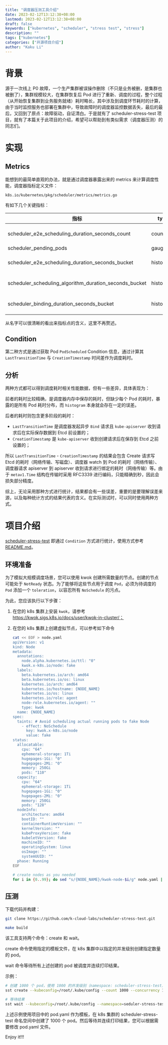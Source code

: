 ```yaml
---
title: "调度器压测工具介绍"
date: 2023-02-12T13:12:38+08:00
lastmod: 2023-02-12T13:12:38+08:00
draft: false
keywords: ["kubernetes", "scheduler", "stress test", "stress"]
description: ""
tags: ["kubernetes"]
categories: ["开源项目介绍"]
author: "Kaku Li"
---
```


# 背景

源于一次线上 P0 故障，一个生产集群被误操作删除（不只是业务被删，是集群也被删了），集群规模较大，在集群恢复后 Pod 进行了重新、调度的过程，整个过程（从开始恢复集群到业务服务就绪）耗时略长，其中涉及到调度环节耗时的计算，由于当时监控服务也部署在集群中，导致故障时的调度器监控数据丢失，最后的最后，又回到了原点：故障驱动，自证清白。于是就有了 scheduler-stress-test 项目，就有了本篇关于此项目的介绍，希望可以帮助到有类似需求（调度器压测）的同志们。

# 实现

## Metrics

能想到的最简单直观的办法，就是通过调度器暴露出来的 metrics 来计算调度性能，调度器指标定义文件：

`k8s.io/kubernetes/pkg/scheduler/metrics/metrics.go`

有如下几个关键指标：

| 指标                                                   | type      | query example                                                |
| ------------------------------------------------------ | --------- | ------------------------------------------------------------ |
| scheduler_e2e_scheduling_duration_seconds_count        | count     | sum(rate(scheduler_e2e_scheduling_duration_seconds_count{job="advanced-scheduler",profile="default-scheduler",result="scheduled"}[5m])) by (instance) |
| scheduler_pending_pods                                 | gauge     | scheduler_pending_pods{queue='active', job="default-scheduler"} |
| scheduler_e2e_scheduling_duration_seconds_bucket       | histogram | histogram_quantile(0.99, sum(rate(scheduler_e2e_scheduling_duration_seconds_bucket{job="default-scheduler"}[5m])) by (le)) |
| scheduler_scheduling_algorithm_duration_seconds_bucket | histogram | histogram_quantile(0.99, sum by(le) (rate(scheduler_scheduling_algorithm_duration_seconds_bucket{job="default-scheduler"}[5m]))) |
| scheduler_binding_duration_seconds_bucket              | histogram | histogram_quantile(0.99, sum by(le) (rate(scheduler_binding_duration_seconds_bucket{job="default-scheduler"}[5m]))) |

从名字可以很清晰的看出来指标点的含义，这里不再赘述。

## Condition

第二种方式是通过获取 Pod `PodScheduled` Condition 信息，通过计算其 `LastTransitionTime` 与 `CreationTimestamp` 时间差作为调度耗时。

## 分析

两种方式都可以得到调度耗时相关性能数据，但有一些差异，具体表现为：

前者的耗时比较精确，是调度器内存中保存的耗时，但缺少每个 Pod 的耗时，暴露的是所有 Pod 耗时分布，而 `histogram` 本身就会存在一定的误差。

后者的耗时则包含更多阶段的耗时：

- `LastTransitionTime` 是调度器发起异步 `Bind` 请求且 `kube-apiserver` 收到请求后在实际保存数据到 Etcd 前设置的；
- `CreationTimestamp` 是 `kube-apiserver` 收到创建请求后在保存到 Etcd 之前设置的；

所以 `LastTransitionTime` - `CreationTimestamp` 的结果会包含 Create 请求写 Etcd 的耗时（网络传输、写磁盘）、调度器 watch 到 Pod 的耗时（网络传输）、调度器请求 apiserver 到 apiserver 收到请求进行绑定的耗时（网络传输）等。由于 `metav1.Time` 结构在传输时采用 RFC3339 进行编码，只能精确到秒，因此会损失部分精度。

综上，无论采用那种方式进行统计，结果都会有一些误差，重要的是要理解误差来源，以及每种统计方式的结果代表的含义。在实际测试时，可以同时使用两种方式。

# 项目介绍

[scheduler-stress-test](https://github.com/k-cloud-labs/scheduler-stress-test) 即通过 `Condition` 方式进行统计，使用方式参考 [README.md](https://github.com/k-cloud-labs/scheduler-stress-test/blob/main/README.md)。

## 环境准备

为了模拟大规模调度场景，您可以使用 kwok 创建所需数量的节点。创建的节点可能处于 `NotReady` 状态。为了能够将这些节点用于调度 `Pod`，必须为待调度的 `Pod` 添加一个 `toleration`，以容忍所有 `NoSchedule` 的污点。

为此，您应该执行以下步骤：

1. 在您的 k8s 集群上安装 `kwok`，请参考 https://kwok.sigs.k8s.io/docs/user/kwok-in-cluster/；

2. 在您的 k8s 集群上创建虚拟节点，可以参考如下命令

   ```bash
   cat << EOF > node.yaml 
   apiVersion: v1
   kind: Node
   metadata:
     annotations:
       node.alpha.kubernetes.io/ttl: "0"
       kwok.x-k8s.io/node: fake
     labels:
       beta.kubernetes.io/arch: amd64
       beta.kubernetes.io/os: linux
       kubernetes.io/arch: amd64
       kubernetes.io/hostname: {NODE_NAME}
       kubernetes.io/os: linux
       kubernetes.io/role: agent
       node-role.kubernetes.io/agent: ""
       type: kwok
     name: {NODE_NAME}
   spec:
     taints: # Avoid scheduling actual running pods to fake Node
       - effect: NoSchedule
         key: kwok.x-k8s.io/node
         value: fake
   status:
     allocatable:
       cpu: "64"
       ephemeral-storage: 1Ti
       hugepages-1Gi: "0"
       hugepages-2Mi: "0"
       memory: 250Gi
       pods: "110"
     capacity:
       cpu: "64"
       ephemeral-storage: 1Ti
       hugepages-1Gi: "0"
       hugepages-2Mi: "0"
       memory: 250Gi
       pods: "128"
     nodeInfo:
       architecture: amd64
       bootID: ""
       containerRuntimeVersion: ""
       kernelVersion: ""
       kubeProxyVersion: fake
       kubeletVersion: fake
       machineID: ""
       operatingSystem: linux
       osImage: ""
       systemUUID: ""
     phase: Running
   EOF
   
   # create nodes as you needed
   for i in {0..99}; do sed "s/{NODE_NAME}/kwok-node-$i/g" node.yaml | kubectl apply -f -; done
   ```

## 压测

下载代码并构建：

```bash
git clone https://github.com/k-cloud-labs/scheduler-stress-test.git 

make build
```

该工具支持两个命令：create 和 wait。

create 命令使用指定的模板文件，在 k8s 集群中以指定的并发级别创建指定数量的 pod。

wait 命令等待所有上述创建的 pod 被调度并连续打印结果。

示例：

```bash
# 创建 1000 个 pod，使用 1000 的并发级别（namespace: scheduler-stress-test）
sst create --kubeconfig=/root/.kube/config --count 1000 --concurrency 1000 --pod-template=pod.yaml

# 等待结果
sst wait --kubeconfig=/root/.kube/config --namespace=seduler-stress-test
```

上述示例使用项目中的 pod.yaml 作为模板，在 k8s 集群的 scheduler-stress-test 命名空间中创建了 1000 个 pod。然后等待并连续打印结果，您可以根据需要修改 pod.yaml 文件。



Enjoy it!!!
